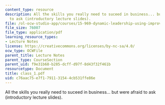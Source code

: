 ```yaml
---
content_type: resource
description: All the skills you really need to suceed in business... but were afraid
  to ask (introductory lecture slides).
file: /ol-ocw-studio-app/courses/15-969-dynamic-leadership-using-improvisation-in-business-fall-2004/c76aac75e7f1791131544cb531ffe86e_class_1.pdf
file_size: 76007
file_type: application/pdf
learning_resource_types:
- Lecture Notes
license: https://creativecommons.org/licenses/by-nc-sa/4.0/
ocw_type: OCWFile
parent_title: Lecture Notes
parent_type: CourseSection
parent_uid: f9e31b68-b285-dcff-d97f-8d43f32f461b
resourcetype: Document
title: class_1.pdf
uid: c76aac75-e7f1-7911-3154-4cb531ffe86e
---
```

All the skills you really need to suceed in business... but were afraid to ask (introductory lecture slides).